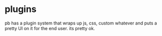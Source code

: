 # plugins
pb has a plugin system that wraps up js, css, custom whatever and puts a pretty UI on it for the end user. its pretty ok.